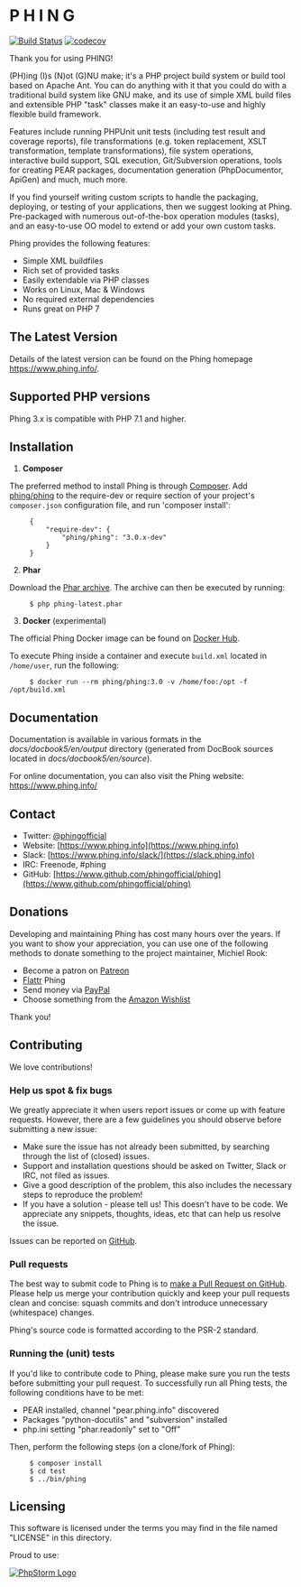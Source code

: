 # P     H     I     N     G

  [![Build Status](https://travis-ci.org/phingofficial/phing.png?branch=master)](https://travis-ci.org/phingofficial/phing) [![codecov](https://codecov.io/gh/phingofficial/phing/branch/master/graph/badge.svg)](https://codecov.io/gh/phingofficial/phing)

  Thank you for using PHING!

  (PH)ing (I)s (N)ot (G)NU make; it's a PHP project build system or build tool based on Apache Ant. You can do anything with it that you could do with a traditional build system like GNU make, and its use of simple XML build files and extensible PHP "task" classes make it an easy-to-use and highly flexible build framework.

  Features include running PHPUnit unit tests (including test result and coverage reports), file transformations (e.g. token replacement, XSLT transformation, template transformations), file system operations, interactive build support, SQL execution, Git/Subversion operations, tools for creating PEAR packages, documentation generation (PhpDocumentor, ApiGen) and much, much more.

  If you find yourself writing custom scripts to handle the packaging, deploying, or testing of your applications, then we suggest looking at Phing. Pre-packaged with numerous out-of-the-box operation modules (tasks), and an easy-to-use OO model to extend or add your own custom tasks.

  Phing provides the following features:

  * Simple XML buildfiles
  * Rich set of provided tasks
  * Easily extendable via PHP classes
  * Works on Linux, Mac & Windows
  * No required external dependencies
  * Runs great on PHP 7

## The Latest Version

  Details of the latest version can be found on the Phing homepage
  <https://www.phing.info/>.

## Supported PHP versions

  Phing 3.x is compatible with PHP 7.1 and higher.

## Installation

  1. **Composer**

  The preferred method to install Phing is through [Composer](https://getcomposer.org/).
  Add [phing/phing](https://packagist.org/packages/phing/phing) to the
  require-dev or require section of your project's `composer.json`
  configuration file, and run 'composer install':

         {
             "require-dev": {
                 "phing/phing": "3.0.x-dev"
             }
         }

  2. **Phar**

  Download the [Phar archive](https://www.phing.info/get/phing-latest.phar).
  The archive can then be executed by running:

         $ php phing-latest.phar

  3. **Docker** (experimental)

  The official Phing Docker image can be found on [Docker Hub](https://hub.docker.com/r/phing/phing/).

  To execute Phing inside a container and execute `build.xml` located in `/home/user`, run the following:

         $ docker run --rm phing/phing:3.0 -v /home/foo:/opt -f /opt/build.xml

## Documentation

  Documentation is available in various formats in the *docs/docbook5/en/output*
  directory (generated from DocBook sources located in *docs/docbook5/en/source*).

  For online documentation, you can also visit the Phing website: https://www.phing.info/

## Contact

  * Twitter: [@phingofficial](https://twitter.com/phingofficial)
  * Website: [https://www.phing.info](https://www.phing.info)
  * Slack:   [https://www.phing.info/slack/](https://slack.phing.info)
  * IRC:     Freenode, #phing
  * GitHub:  [https://www.github.com/phingofficial/phing](https://www.github.com/phingofficial/phing)

## Donations

Developing and maintaining Phing has cost many hours over the years. If you want to show your appreciation, you can use one of the following methods to donate something to the project maintainer, Michiel Rook:

  * Become a patron on [Patreon](https://www.patreon.com/michielrook)
  * [Flattr](https://flattr.com/thing/1350991/The-Phing-Project) Phing
  * Send money via [PayPal](https://www.paypal.me/MichielRook)
  * Choose something from the [Amazon Wishlist](https://www.amazon.com/hz/wishlist/ls/10DZLPG9U429I)

Thank you!

## Contributing

We love contributions!

### Help us spot & fix bugs

We greatly appreciate it when users report issues or come up with feature requests. However, there are a few guidelines you should observe before submitting a new issue:

  * Make sure the issue has not already been submitted, by searching through the list of (closed) issues.
  * Support and installation questions should be asked on Twitter, Slack or IRC, not filed as issues.
  * Give a good description of the problem, this also includes the necessary steps to reproduce the problem!
  * If you have a solution - please tell us! This doesn't have to be code. We appreciate any snippets, thoughts, ideas, etc that can help us resolve the issue.

Issues can be reported on [GitHub](https://github.com/phingofficial/phing/issues).

### Pull requests

The best way to submit code to Phing is to [make a Pull Request on GitHub](https://help.github.com/articles/creating-a-pull-request).
Please help us merge your contribution quickly and keep your pull requests clean and concise: squash commits and don't introduce unnecessary (whitespace) changes.

Phing's source code is formatted according to the PSR-2 standard.

### Running the (unit) tests

If you'd like to contribute code to Phing, please make sure you run the tests before submitting your pull request. To successfully run all Phing tests, the following conditions have to be met:

  * PEAR installed, channel "pear.phing.info" discovered
  * Packages "python-docutils" and "subversion" installed
  * php.ini setting "phar.readonly" set to "Off"

Then, perform the following steps (on a clone/fork of Phing):

         $ composer install
         $ cd test
         $ ../bin/phing

## Licensing

  This software is licensed under the terms you may find in the file
  named "LICENSE" in this directory.

Proud to use:

[![PhpStorm Logo](http://www.jetbrains.com/phpstorm/documentation/phpstorm_banners/phpstorm1/phpstorm468x60_violet.gif "Proud to use")](http://www.jetbrains.com/phpstorm)
